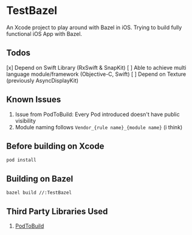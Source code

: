 # TestBazel
An Xcode project to play around with Bazel in iOS. Trying to build fully functional iOS App with Bazel.

## Todos
[x] Depend on Swift Library (RxSwift & SnapKit)
[ ] Able to achieve multi language module/framework (Objective-C, Swift)
[ ] Depend on Texture (previously AsyncDisplayKit)

## Known Issues
1. Issue from PodToBuild: Every Pod introduced doesn't have public visibility
2. Module naming follows `Vendor_{rule name}_{module name}` (i think)

## Before building on Xcode
```sh-session
pod install
```

## Building on Bazel
```sh-session
bazel build //:TestBazel
```

## Third Party Libraries Used
1. [PodToBuild](https://github.com/pinterest/PodToBUILD)